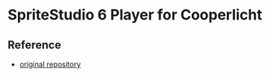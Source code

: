# SpriteStudio 6 Player for Cooperlicht

## Reference

* [original repository](https://github.com/SpriteStudio/SS6PlayerForWeb)